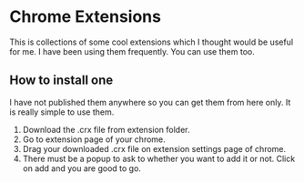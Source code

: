# Chrome Extensions
This is collections of some cool extensions which I thought would be useful for me. I have been using them frequently. You can use them too.

## How to install one
I have not published them anywhere so you can get them from here only. It is really simple to use them.

1. Download the .crx file from extension folder.
2. Go to extension page of your chrome.
3. Drag your downloaded .crx file on extension settings page of chrome.
4. There must be a popup to ask to whether you want to add it or not. Click on add and you are good to go.
